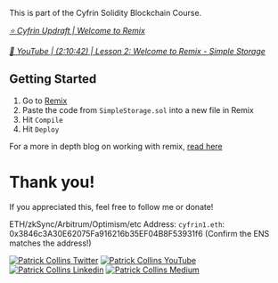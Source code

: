 This is part of the Cyfrin Solidity Blockchain Course.

*[⭐️ Cyfrin Updraft | Welcome to Remix](https://updraft.cyfrin.io/courses/solidity)*


*[🎥 YouTube | (2:10:42) | Lesson 2: Welcome to Remix - Simple Storage](https://www.youtube.com/watch?v=umepbfKp5rI&t=7842s)*

## Getting Started

1. Go to [Remix](https://remix.ethereum.org/)
2. Paste the code from `SimpleStorage.sol` into a new file in Remix
3. Hit `Compile`
4. Hit `Deploy`

For a more in depth blog on working with remix, [read here](https://docs.chain.link/docs/deploy-your-first-contract/)

# Thank you!

If you appreciated this, feel free to follow me or donate!

ETH/zkSync/Arbitrum/Optimism/etc Address: `cyfrin1.eth`: 0x3846c3A30E62075Fa916216b35EF04B8F53931f6 (Confirm the ENS matches the address!)

[![Patrick Collins Twitter](https://img.shields.io/badge/Twitter-1DA1F2?style=for-the-badge&logo=twitter&logoColor=white)](https://twitter.com/PatrickAlphaC)
[![Patrick Collins YouTube](https://img.shields.io/badge/YouTube-FF0000?style=for-the-badge&logo=youtube&logoColor=white)](https://www.youtube.com/channel/UCn-3f8tw_E1jZvhuHatROwA)
[![Patrick Collins Linkedin](https://img.shields.io/badge/LinkedIn-0077B5?style=for-the-badge&logo=linkedin&logoColor=white)](https://www.linkedin.com/in/patrickalphac/)
[![Patrick Collins Medium](https://img.shields.io/badge/Medium-000000?style=for-the-badge&logo=medium&logoColor=white)](https://medium.com/@patrick.collins_58673/)
